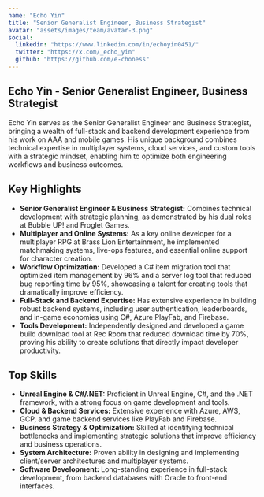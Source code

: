 ```yaml
---
name: "Echo Yin"
title: "Senior Generalist Engineer, Business Strategist"
avatar: "assets/images/team/avatar-3.png"
social:
  linkedin: "https://www.linkedin.com/in/echoyin0451/"
  twitter: "https://x.com/_echo_yin"
  github: "https://github.com/e-choness"
---
```


## Echo Yin - Senior Generalist Engineer, Business Strategist

Echo Yin serves as the Senior Generalist Engineer and Business Strategist, bringing a wealth of full-stack and backend development experience from his work on AAA and mobile games. His unique background combines technical expertise in multiplayer systems, cloud services, and custom tools with a strategic mindset, enabling him to optimize both engineering workflows and business outcomes.

## Key Highlights

- **Senior Generalist Engineer & Business Strategist:** Combines technical development with strategic planning, as demonstrated by his dual roles at Bubble UP! and Froglet Games.
- **Multiplayer and Online Systems:** As a key online developer for a multiplayer RPG at Brass Lion Entertainment, he implemented matchmaking systems, live-ops features, and essential online support for character creation.
- **Workflow Optimization:** Developed a C# item migration tool that optimized item management by 96% and a server log tool that reduced bug reporting time by 95%, showcasing a talent for creating tools that dramatically improve efficiency.
- **Full-Stack and Backend Expertise:** Has extensive experience in building robust backend systems, including user authentication, leaderboards, and in-game economies using C#, Azure PlayFab, and Firebase.
- **Tools Development:** Independently designed and developed a game build download tool at Rec Room that reduced download time by 70%, proving his ability to create solutions that directly impact developer productivity.

## Top Skills

- **Unreal Engine & C#/.NET:** Proficient in Unreal Engine, C#, and the .NET framework, with a strong focus on game development and tools.
- **Cloud & Backend Services:** Extensive experience with Azure, AWS, GCP, and game backend services like PlayFab and Firebase.
- **Business Strategy & Optimization:** Skilled at identifying technical bottlenecks and implementing strategic solutions that improve efficiency and business operations.
- **System Architecture:** Proven ability in designing and implementing client/server architectures and multiplayer systems.
- **Software Development:** Long-standing experience in full-stack development, from backend databases with Oracle to front-end interfaces.
